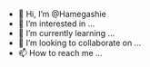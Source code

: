 - 👋 Hi, I’m @Hamegashie
- 👀 I’m interested in ...
- 🌱 I’m currently learning ...
- 💞️ I’m looking to collaborate on ...
- 📫 How to reach me ...

<!---
Hamegashie/Hamegashie is a ✨ special ✨ repository because its `README.md` (this file) appears on your GitHub profile.
You can click the Preview link to take a look at your changes.
--->
